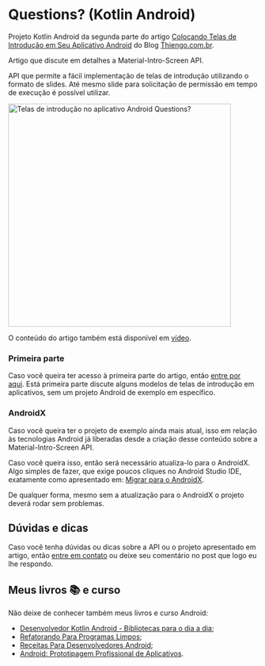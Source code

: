 # Questions? (Kotlin Android)

Projeto Kotlin Android da segunda parte do artigo [Colocando Telas de Introdução em Seu Aplicativo Android](https://www.thiengo.com.br/colocando-telas-de-introducao-em-seu-aplicativo-android#title-03) do Blog [Thiengo.com.br](https://www.thiengo.com.br).

Artigo que discute em detalhes a Material-Intro-Screen API.

API que permite a fácil implementação de telas de introdução utilizando o formato de slides. Até mesmo slide para solicitação de permissão em tempo de execução é possível utilizar.

<img src="https://www.thiengo.com.br/img/post/normal/87ekgvgp7ic2573u01h061tul442abb21917b81fb148b156578a045c16.jpg" width="450" alt="Telas de introdução no aplicativo Android Questions?">

O conteúdo do artigo também está disponível em [vídeo](https://www.thiengo.com.br/colocando-telas-de-introducao-em-seu-aplicativo-android#title-24).

### Primeira parte

Caso você queira ter acesso à primeira parte do artigo, então [entre por aqui](https://www.thiengo.com.br/colocando-telas-de-introducao-em-seu-aplicativo-android#title-01). Está primeira parte discute alguns modelos de telas de introdução em aplicativos, sem um projeto Android de exemplo em específico.

### AndroidX

Caso você queira ter o projeto de exemplo ainda mais atual, isso em relação às tecnologias Android já liberadas desde a criação desse conteúdo sobre a Material-Intro-Screen API.

Caso você queira isso, então será necessário atualiza-lo para o AndroidX. Algo simples de fazer, que exige poucos cliques no Android Studio IDE, exatamente como apresentado em: [Migrar para o AndroidX](https://developer.android.com/jetpack/androidx/migrate?hl=pt-br).

De qualquer forma, mesmo sem a atualização para o AndroidX o projeto deverá rodar sem problemas.

## Dúvidas e dicas

Caso você tenha dúvidas ou dicas sobre a API ou o projeto apresentado em artigo, então [entre em contato](https://www.thiengo.com.br/contato) ou deixe seu comentário no post que logo eu lhe respondo.

## Meus livros 📚 e curso

Não deixe de conhecer também meus livros e curso Android:

- [Desenvolvedor Kotlin Android - Bibliotecas para o dia a dia](https://www.thiengo.com.br/livro-desenvolvedor-kotlin-android);
- [Refatorando Para Programas Limpos](https://www.thiengo.com.br/livro-refatorando-para-programas-limpos);
- [Receitas Para Desenvolvedores Android](https://www.thiengo.com.br/livro-receitas-para-desenvolvedores-android);
- [Android: Prototipagem Profissional de Aplicativos](https://www.udemy.com/course/android-prototipagem-profissional-de-aplicativos/?locale=pt_BR&persist_locale=).
